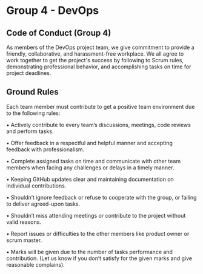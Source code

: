 # Group 4 - DevOps 

Code of Conduct (Group 4)
-------------------------
As members of the DevOps project team, we give commitment to provide a friendly, collaborative, and harassment-free workplace. We all agree to work together to get the project's success by following to Scrum rules, demonstrating professional behavior, and accomplishing tasks on time for project deadlines.

Ground Rules
------------
Each team member must contribute to get a positive team environment due to the following rules:

•	Actively contribute to every team’s discussions, meetings, code reviews and perform tasks.

•	Offer feedback in a respectful and helpful manner and accepting feedback with professionalism.

•	Complete assigned tasks on time and communicate with other team members when facing any challenges or delays in a timely manner.

•	Keeping GitHub updates clear and maintaining documentation on individual contributions.

•	Shouldn’t ignore feedback or refuse to cooperate with the group, or failing to deliver agreed-upon tasks.

•	Shouldn’t miss attending meetings or contribute to the project without valid reasons.

•	Report issues or difficulties to the other members like product owner or scrum master.

•	Marks will be given due to the number of tasks performance and contribution. (Let us know if you don’t satisfy for the given marks and give reasonable complains).

